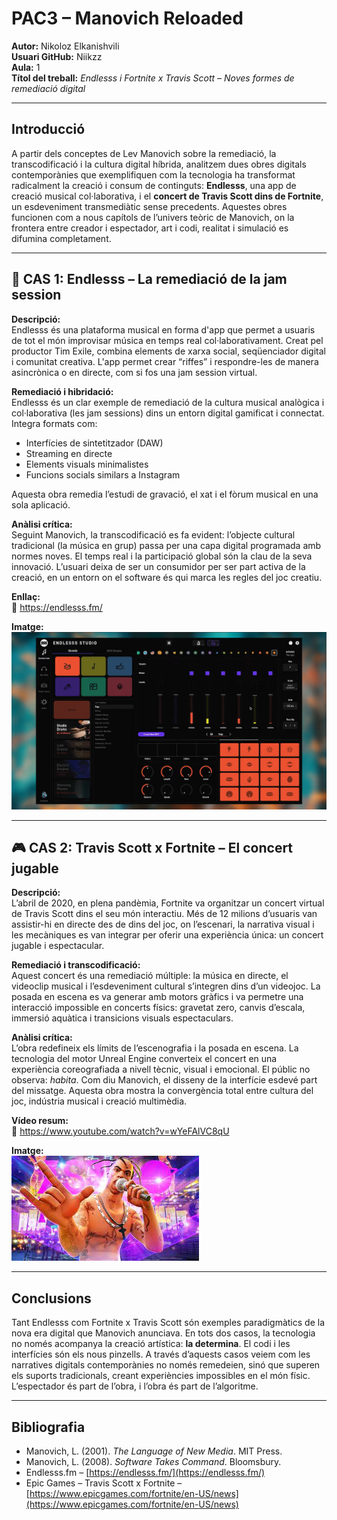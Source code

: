 # PAC3 – Manovich Reloaded

**Autor:** Nikoloz Elkanishvili  
**Usuari GitHub:** Niikzz  
**Aula:** 1  
**Títol del treball:** _Endlesss i Fortnite x Travis Scott – Noves formes de remediació digital_

---

## Introducció

A partir dels conceptes de Lev Manovich sobre la remediació, la transcodificació i la cultura digital híbrida, analitzem dues obres digitals contemporànies que exemplifiquen com la tecnologia ha transformat radicalment la creació i consum de continguts: **Endlesss**, una app de creació musical col·laborativa, i el **concert de Travis Scott dins de Fortnite**, un esdeveniment transmediàtic sense precedents. Aquestes obres funcionen com a nous capítols de l’univers teòric de Manovich, on la frontera entre creador i espectador, art i codi, realitat i simulació es difumina completament.

---

## 📱 **CAS 1: Endlesss – La remediació de la jam session**

**Descripció:**  
Endlesss és una plataforma musical en forma d'app que permet a usuaris de tot el món improvisar música en temps real col·laborativament. Creat pel productor Tim Exile, combina elements de xarxa social, seqüenciador digital i comunitat creativa. L'app permet crear “riffes” i respondre-les de manera asincrònica o en directe, com si fos una jam session virtual.

**Remediació i hibridació:**  
Endlesss és un clar exemple de remediació de la cultura musical analògica i col·laborativa (les jam sessions) dins un entorn digital gamificat i connectat. Integra formats com:

- Interfícies de sintetitzador (DAW)
- Streaming en directe
- Elements visuals minimalistes
- Funcions socials similars a Instagram

Aquesta obra remedia l’estudi de gravació, el xat i el fòrum musical en una sola aplicació.

**Anàlisi crítica:**  
Seguint Manovich, la transcodificació es fa evident: l’objecte cultural tradicional (la música en grup) passa per una capa digital programada amb normes noves. El temps real i la participació global són la clau de la seva innovació. L’usuari deixa de ser un consumidor per ser part activa de la creació, en un entorn on el software és qui marca les regles del joc creatiu.

**Enllaç:**  
🔗 https://endlesss.fm/

**Imatge:**  
![Endlesss Screenshot](./img/endlesss@1400x789.jpg)

---

## 🎮 **CAS 2: Travis Scott x Fortnite – El concert jugable**

**Descripció:**  
L’abril de 2020, en plena pandèmia, Fortnite va organitzar un concert virtual de Travis Scott dins el seu món interactiu. Més de 12 milions d’usuaris van assistir-hi en directe des de dins del joc, on l’escenari, la narrativa visual i les mecàniques es van integrar per oferir una experiència única: un concert jugable i espectacular.

**Remediació i transcodificació:**  
Aquest concert és una remediació múltiple: la música en directe, el videoclip musical i l’esdeveniment cultural s’integren dins d’un videojoc. La posada en escena es va generar amb motors gràfics i va permetre una interacció impossible en concerts físics: gravetat zero, canvis d’escala, immersió aquàtica i transicions visuals espectaculars.

**Anàlisi crítica:**  
L’obra redefineix els límits de l’escenografia i la posada en escena. La tecnologia del motor Unreal Engine converteix el concert en una experiència coreografiada a nivell tècnic, visual i emocional. El públic no observa: _habita_. Com diu Manovich, el disseny de la interfície esdevé part del missatge. Aquesta obra mostra la convergència total entre cultura del joc, indústria musical i creació multimèdia.

**Vídeo resum:**  
🔗 https://www.youtube.com/watch?v=wYeFAlVC8qU

**Imatge:**  
![Fortnite x Travis Scott](./img/images.jpg)

---

## Conclusions

Tant Endlesss com Fortnite x Travis Scott són exemples paradigmàtics de la nova era digital que Manovich anunciava. En tots dos casos, la tecnologia no només acompanya la creació artística: **la determina**. El codi i les interfícies són els nous pinzells. A través d’aquests casos veiem com les narratives digitals contemporànies no només remedeien, sinó que superen els suports tradicionals, creant experiències impossibles en el món físic. L’espectador és part de l’obra, i l’obra és part de l’algoritme.

---

## Bibliografia

- Manovich, L. (2001). *The Language of New Media*. MIT Press.  
- Manovich, L. (2008). *Software Takes Command*. Bloomsbury.  
- Endlesss.fm – [https://endlesss.fm/](https://endlesss.fm/)  
- Epic Games – Travis Scott x Fortnite – [https://www.epicgames.com/fortnite/en-US/news](https://www.epicgames.com/fortnite/en-US/news)  
